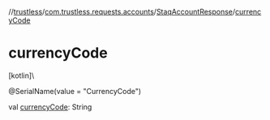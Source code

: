 //[trustless](../../../index.md)/[com.trustless.requests.accounts](../index.md)/[StaqAccountResponse](index.md)/[currencyCode](currency-code.md)

# currencyCode

[kotlin]\

@SerialName(value = &quot;CurrencyCode&quot;)

val [currencyCode](currency-code.md): String

